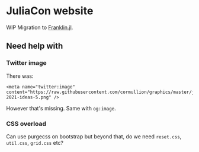 # JuliaCon website

WIP Migration to [Franklin.jl](https://github.com/tlienart/Franklin.jl).

## Need help with

### Twitter image

There was:

```
<meta name="twitter:image" content="https://raw.githubusercontent.com/cormullion/graphics/master/juliacon2021/juliacon-2021-ideas-5.png" />
```

However that's missing. Same with `og:image`.

### CSS overload

Can use purgecss on bootstrap but beyond that, do we need `reset.css`, `util.css`, `grid.css` etc?
